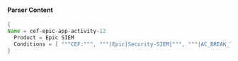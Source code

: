 #### Parser Content
```Java
{
Name = cef-epic-app-activity-12
  Product = Epic SIEM
  Conditions = [ """CEF:""", """|Epic|Security-SIEM|""", """|AC_BREAK_THE_GLASS_ACCESS|""" ]
}
```